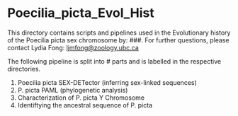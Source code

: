 # Poecilia_picta_Evol_Hist
This directory contains scripts and pipelines used in the Evolutionary history of the Poecilia picta sex chromosome by: ###.
For further questions, please contact Lydia Fong: ljmfong@zoology.ubc.ca

The following pipeline is split into # parts and is labelled in the respective directories.

1. Poecilia picta SEX-DETector (inferring sex-linked sequences)
2. P. picta PAML (phylogenetic analysis)
3. Characterization of P. picta Y Chromosome
4. Identiftying the ancestral sequence of P. picta
